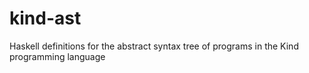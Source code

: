 # kind-ast
Haskell definitions for the abstract syntax tree of programs in the Kind programming language

